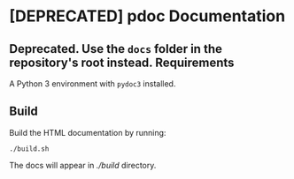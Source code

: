 [DEPRECATED] pdoc Documentation
===============================

**Deprecated. Use the `docs` folder in the repository's root instead.**
Requirements
------------

A Python 3 environment with ``pydoc3`` installed.

Build
-----
Build the HTML documentation by running:

    ./build.sh
    
The docs will appear in _./build_ directory.

